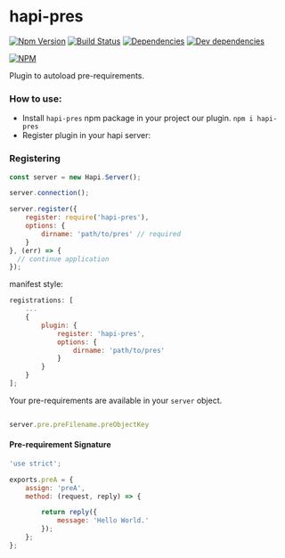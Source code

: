 # hapi-pres
[![Npm Version][npm-badge]][npm-url]
[![Build Status][travis-badge]][travis-url]
[![Dependencies][david-badge]][david-url]
[![Dev dependencies][david-dev-badge]][david-url]

[![NPM](https://nodei.co/npm/hapi-pres.png)](https://nodei.co/npm/hapi-pres/)

[npm-badge]: https://badge.fury.io/js/hapi-pres.svg
[npm-url]: https://badge.fury.io/js/hapi-pres
[travis-badge]: https://travis-ci.org/ar4mirez/hapi-pres.svg?branch=master
[travis-url]: https://travis-ci.org/ar4mirez/hapi-pres
[david-badge]: https://david-dm.org/ar4mirez/hapi-pres.svg
[david-dev-badge]: https://david-dm.org/ar4mirez/hapi-pres/dev-status.svg
[david-url]: https://david-dm.org/ar4mirez/hapi-pres
[david-dev-url]: https://david-dm.org/ar4mirez/hapi-pres#info=devDependencies

Plugin to autoload pre-requirements.

### How to use:
- Install `hapi-pres` npm package in your project our plugin.
`npm i hapi-pres`
- Register plugin in your hapi server:

### Registering

```javascript
const server = new Hapi.Server();

server.connection();

server.register({
    register: require('hapi-pres'),
    options: {
        dirname: 'path/to/pres' // required
    }
}, (err) => {
  // continue application
});
```

manifest style:
```javascript
registrations: [
    ...
    {
        plugin: {
            register: 'hapi-pres',
            options: {
                dirname: 'path/to/pres'
            }
        }
    }
];
```

Your pre-requirements are available in your `server` object.
```javascript

server.pre.preFilename.preObjectKey
```

#### Pre-requirement Signature
```javascript
'use strict';

exports.preA = {
    assign: 'preA',
    method: (request, reply) => {

        return reply({
            message: 'Hello World.'
        });
    };
};
```
